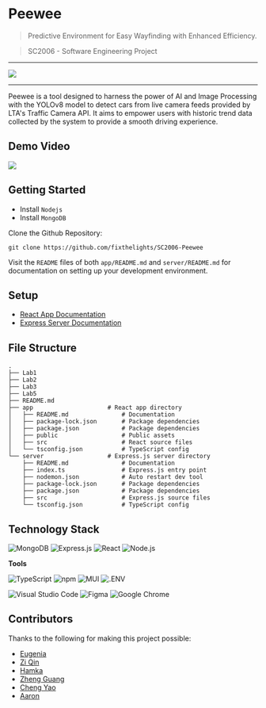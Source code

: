 # Peewee
> Predictive Environment for Easy Wayfinding with Enhanced Efficiency.

> SC2006 - Software Engineering Project
---

<img src="https://github.com/fixthelights/SC2006-Peewee/assets/40014625/9a27c358-9cca-443d-92a9-fd2278d64b9e">

---

Peewee is a tool designed to harness the power of AI and Image Processing with the YOLOv8 model to detect cars from live camera feeds provided by LTA's Traffic Camera API. It aims to empower users with historic trend data collected by the system to provide a smooth driving experience.

## Demo Video
<a href="https://www.youtube.com/watch?v=777DNkQB9Pc"> <img src="https://img.shields.io/badge/YouTube-FF0000?style=for-the-badge&logo=youtube&logoColor=white"/></a>


## Getting Started
- Install `Nodejs`
- Install `MongoDB`

Clone the Github Repository:
```shell
git clone https://github.com/fixthelights/SC2006-Peewee
```
Visit the `README` files of both `app/README.md` and `server/README.md` for documentation on setting up your development environment.

## Setup
- [React App Documentation](/app/README.md)
- [Express Server Documentation](/server/README.md)

## File Structure
```
.
├── Lab1
├── Lab2
├── Lab3
├── Lab5
├── README.md
├── app                     # React app directory
│   ├── README.md               # Documentation
│   ├── package-lock.json       # Package dependencies
│   ├── package.json            # Package dependencies
│   ├── public                  # Public assets
│   ├── src                     # React source files
│   └── tsconfig.json           # TypeScript config
└── server                  # Express.js server directory
    ├── README.md               # Documentation
    ├── index.ts                # Express.js entry point
    ├── nodemon.json            # Auto restart dev tool
    ├── package-lock.json       # Package dependencies
    ├── package.json            # Package dependencies
    ├── src                     # Express.js source files
    └── tsconfig.json           # TypeScript config
```

## Technology Stack

<p align="left">
<img src="https://img.shields.io/badge/mongodb-%234ea94b.svg?logo=mongodb&logoColor=white&style=for-the-badge" alt="MongoDB" />
<img src="https://img.shields.io/badge/express.js-%23000000.svg?logo=express&logoColor=white&style=for-the-badge" alt="Express.js" />
<img src="https://img.shields.io/badge/react-%2320232a.svg?logo=react&logoColor=%2361dafb&style=for-the-badge" alt="React" />
<img src="https://img.shields.io/badge/node.js-%2343853d.svg?logo=node.js&logoColor=white&style=for-the-badge" alt="Node.js" />
</p>

**Tools**

<p align="left">
<img src="https://img.shields.io/badge/typescript-%23007acc.svg?logo=typescript&logoColor=white&style=for-the-badge" alt="TypeScript" />
<img src="https://img.shields.io/badge/npm-%23cb0000.svg?logo=npm&logoColor=white&style=for-the-badge" alt="npm" />
<img src="https://img.shields.io/badge/mui-%23007fff.svg?logo=mui&logoColor=white&style=for-the-badge" alt="MUI" />
<img src="https://img.shields.io/badge/.env-%23ecd53f.svg?logo=dotenv&logoColor=%23333333&style=for-the-badge" alt=".ENV" />
</p>

<p align="left">
<img src="https://img.shields.io/badge/visual%20studio%20code-%230078d7.svg?logo=visual-studio-code&logoColor=white&style=for-the-badge" alt="Visual Studio Code" />
<img src="https://img.shields.io/badge/figma-%23f24e1e.svg?logo=figma&logoColor=white&style=for-the-badge" alt="Figma" />
<img src="https://img.shields.io/badge/google%20chrome-%234285f4.svg?logo=googlechrome&logoColor=white&style=for-the-badge" alt="Google Chrome" />
</p>

## Contributors
Thanks to the following for making this project possible:

- [Eugenia](https://github.com/euggddllg)
- [Zi Qin](https://github.com/zi-qin)
- [Hamka](https://github.com/thehamcar)
- [Zheng Guang](https://github.com/fixthelights)
- [Cheng Yao](https://github.com/chengyaolee)
- [Aaron](https://github.com/sampsamp101)
